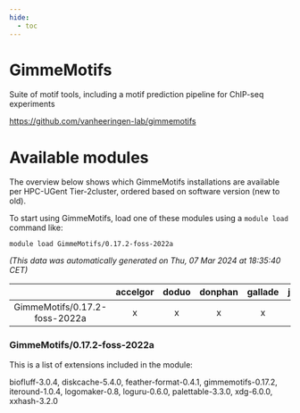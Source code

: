 ```yaml
---
hide:
  - toc
---
```


GimmeMotifs
===========


Suite of motif tools, including a motif prediction pipeline for ChIP-seq experiments

https://github.com/vanheeringen-lab/gimmemotifs
# Available modules


The overview below shows which GimmeMotifs installations are available per HPC-UGent Tier-2cluster, ordered based on software version (new to old).

To start using GimmeMotifs, load one of these modules using a `module load` command like:

```shell
module load GimmeMotifs/0.17.2-foss-2022a
```

*(This data was automatically generated on Thu, 07 Mar 2024 at 18:35:40 CET)*  

| |accelgor|doduo|donphan|gallade|joltik|skitty|
| :---: | :---: | :---: | :---: | :---: | :---: | :---: |
|GimmeMotifs/0.17.2-foss-2022a|x|x|x|x|x|x|


### GimmeMotifs/0.17.2-foss-2022a

This is a list of extensions included in the module:

biofluff-3.0.4, diskcache-5.4.0, feather-format-0.4.1, gimmemotifs-0.17.2, iteround-1.0.4, logomaker-0.8, loguru-0.6.0, palettable-3.3.0, xdg-6.0.0, xxhash-3.2.0